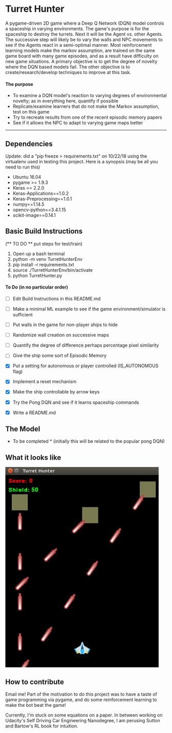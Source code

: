 [//]: # (Image References)
[image1]: ./image-examples/gameplay_img.png "Gameplay"


# Turret Hunter
A pygame-driven 2D game where a Deep Q Network (DQN) model controls a spaceship in varying environments. The game's purpose is for the spaceship to destroy the turrets. Next it will be the Agent vs. other Agents. The successive step will likely be to vary the walls and NPC movements to see if the Agents react in a semi-optimal manner. Most reinforcement learning models make the markov assumption, are trained on the same game board with many game episodes, and as a result have difficulty on new game situations. A primary objective is to get the degree of novelty where the DQN based models fail. The other objective is to create/research/develop techniques to improve at this task.  

#### The purpose
* To examine a DQN model's reaction to varying degrees of environmental novelty; as in everything here, quantify if possible
* Replicate/examine learners that do not make the Markov assumption, test on this game
* Try to recreate results from one of the recent episodic memory papers
* See if it allows the NPC to adapt to varying game maps better

---

## Dependencies
Update: did a "pip freeze > requirements.txt" on 10/22/18 using the virtualenv used in testing this project. Here is a synopsis (may be all you need to run this)
* Ubuntu 16.04
* pygame >= 1.9.3
* Keras == 2.2.0
* Keras-Applications==1.0.2
* Keras-Preprocessing==1.0.1
* numpy==1.14.5
* opencv-python==3.4.1.15
* scikit-image==0.14.1


## Basic Build Instructions
(** TO DO ** put steps for test/train)
1. Open up a bash terminal
2. python -m venv TurretHunterEnv
3. pip install -r requirements.txt
4. source ./TurretHunterEnv/bin/activate
5. python TurretHunter.py

#### To Do (in no particular order)
- [ ] Edit Build Instructions in this README.md
- [ ] Make a minimal ML example to see if the game environment/simulator is sufficient
- [ ] Put walls in the game for non-player ships to hide
- [ ] Randomize wall creation on successive maps
- [ ] Quantify the degree of difference perhaps percentage pixel similarity
- [ ] Give the ship some sort of Episodic Memory
- [x] Put a setting for autonomous or player controlled (IS_AUTONOMOUS flag)
- [x] Implement a reset mechanism
- [x] Make the ship controllable by arrow keys
- [x] Try the Pong DQN and see if it learns spaceship commands
- [x] Write a README.md


## The Model
* To be completed * (initially this will be related to the popular pong DQN)

## What it looks like
![Bonne journée!!][image1]

## How to contribute
Email me! Part of the motivation to do this project was to have a taste of game programming via pygame, and do some reinforcement learning to make the bot beat the game!

Currently, I'm stuck on some equations on a paper. In between working on Udacity's Self Driving Car Engineering Nanodegree, I am perusing Sutton and Bartow's RL book for intuition.

